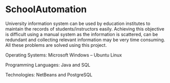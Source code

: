 # SchoolAutomation
 University information system can be used by education institutes to maintain the records of students/instructors easily. Achieving this objective is difficult using a manual system as the information is scattered, can be redundant and collecting relevant information may be very time consuming. All these problems are solved using this project.

Operating Systems: Microsoft Windows – Ubuntu Linux

Programming Languages: Java and SQL

Technologies: NetBeans and PostgreSQL

